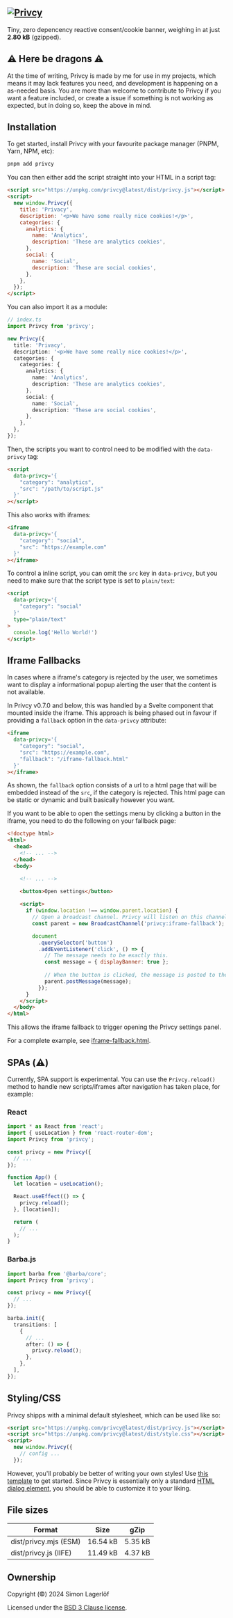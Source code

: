 ## [![Privcy](./banner.jpg)](https://privcy.smn.codes)

Tiny, zero depencency reactive consent/cookie banner, weighing in at just **2.80 kB** (gzipped).


⚠️ Here be dragons ⚠️
----------------------

At the time of writing, Privcy is made by me for use in my projects, which means it may 
lack features you need, and development is happening on a as-needed basis. You are more 
than welcome to contribute to Privcy if you want a feature included, or create a issue 
if something is not working as expected, but in doing so, keep the above in mind.

Installation
------------

To get started, install Privcy with your favourite package manager (PNPM, Yarn, NPM, etc):

```bash
pnpm add privcy
```

You can then either add the script straight into your HTML in a script tag:

```html
<script src="https://unpkg.com/privcy@latest/dist/privcy.js"></script>
<script>
  new window.Privcy({
    title: 'Privacy',
    description: '<p>We have some really nice cookies!</p>',
    categories: {
      analytics: {
        name: 'Analytics',
        description: 'These are analytics cookies',
      },
      social: {
        name: 'Social',
        description: 'These are social cookies',
      },
    },
  });
</script>
```

You can also import it as a module:

```typescript
// index.ts
import Privcy from 'privcy';

new Privcy({
  title: 'Privacy',
  description: '<p>We have some really nice cookies!</p>',
  categories: {
    categories: {
      analytics: {
        name: 'Analytics',
        description: 'These are analytics cookies',
      },
      social: {
        name: 'Social',
        description: 'These are social cookies',
      },
    },
  },
});
```

Then, the scripts you want to control need to be modified with the `data-privcy` tag:

```html
<script
  data-privcy='{
    "category": "analytics",
    "src": "/path/to/script.js"
  }'
></script>
```

This also works with iframes:

```html
<iframe
  data-privcy='{
    "category": "social",
    "src": "https://example.com"
  }'
></iframe>
```

To control a inline script, you can omit the `src` key in `data-privcy`, but you need to make sure that the script type is set to `plain/text`:

```html
<script
  data-privcy='{
    "category": "social"
  }'
  type="plain/text"
>
  console.log('Hello World!')
</script>
```

Iframe Fallbacks
----------------

In cases where a iframe's category is rejected by the user, we sometimes want to display a informational popup alerting the user that the content is not available.

In Privcy v0.7.0 and below, this was handled by a Svelte component that mounted inside the iframe. This approach is being phased out in favour if providing a `fallback` option in the `data-privcy` attribute:

```html
<iframe
  data-privcy='{
    "category": "social",
    "src": "https://example.com",
    "fallback": "/iframe-fallback.html"
  }'
></iframe>
```

As shown, the `fallback` option consists of a url to a html page that will be embedded instead of the `src`, if the category is rejected. This html page can be static or dynamic and built basically however you want.

If you want to be able to open the settings menu by clicking a button in the iframe, you need to do the following on your fallback page:

```html
<!doctype html>
<html>
  <head>
    <!-- ... -->
  </head>
  <body>

    <!-- ... -->

    <button>Open settings</button>
    
    <script>
      if (window.location !== window.parent.location) {
        // Open a broadcast channel. Privcy will listen on this channel.
        const parent = new BroadcastChannel('privcy:iframe-fallback');

        document
          .querySelector('button')
          .addEventListener('click', () => {
            // The message needs to be exactly this.
            const message = { displayBanner: true };
            
            // When the button is clicked, the message is posted to the channel.
            parent.postMessage(message);
          });
      }
    </script>
  </body>
</html>
```

This allows the iframe fallback to trigger opening the Privcy settings panel.

For a complete example, see [iframe-fallback.html](https://gitlab.com/smncd/privcy/-/blob/main/packages/privcy/iframe-fallback.html).

SPAs (⚠️)
---------

Currently, SPA support is experimental. You can use the `Privcy.reload()` method to handle new scripts/iframes after navigation has taken place, for example:

### React
```typescript
import * as React from 'react';
import { useLocation } from 'react-router-dom';
import Privcy from 'privcy';

const privcy = new Privcy({
  // ...
});

function App() {
  let location = useLocation();

  React.useEffect(() => {
    privcy.reload();
  }, [location]);

  return (
    // ...
  );
}
```

### Barba.js
```typescript
import barba from '@barba/core';
import Privcy from 'privcy';

const privcy = new Privcy({
  // ...
});

barba.init({
  transitions: [
    {
      // ...
      after: () => {
        privcy.reload();
      },
    },
  ],
});

```

Styling/CSS
-----------
Privcy shipps with a minimal default stylesheet, which can be used like so:

```html
<script src="https://unpkg.com/privcy@latest/dist/privcy.js"></script>
<script src="https://unpkg.com/privcy@latest/dist/style.css"></script>
<script>
  new window.Privcy({
    // config ...
  });
```

However, you'll probably be better of writing your own styles! Use [this template](https://gitlab.com/smncd/privcy/-/blob/main/packages/privcy/src/styles/template.css) to get started. 
Since Privcy is essentially only a standard [HTML dialog element](https://developer.mozilla.org/en-US/docs/Web/HTML/Element/dialog), you should be able to customize 
it to your liking.


File sizes
----------
|Format                |Size    |gZip   
|---                   |---     |---    
|dist/privcy.mjs (ESM) |16.54 kB|5.35 kB
|dist/privcy.js (IIFE) |11.49 kB|4.37 kB

Ownership
---------

Copyright (©) 2024 Simon Lagerlöf

Licensed under the [BSD 3 Clause license](./LICENSE).